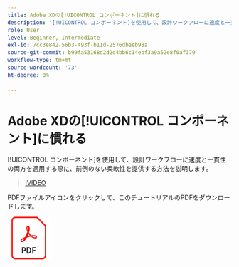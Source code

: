 ```yaml
---
title: Adobe XDの[!UICONTROL コンポーネント]に慣れる
description: '[!UICONTROL コンポーネント]を使用して、設計ワークフローに速度と一貫性の両方を適用する際に、前例のない柔軟性を提供する方法を学習します。'
role: User
level: Beginner, Intermediate
exl-id: 7cc3e842-56b3-493f-b11d-2576dbeeb98a
source-git-commit: b99fa53168d2d2d4bb6c14ebf3a9a52e8f0af379
workflow-type: tm+mt
source-wordcount: '73'
ht-degree: 0%

---
```


# Adobe XDの[!UICONTROL コンポーネント]に慣れる

[!UICONTROL コンポーネント]を使用して、設計ワークフローに速度と一貫性の両方を適用する際に、前例のない柔軟性を提供する方法を説明します。

>[!VIDEO](https://video.tv.adobe.com/v/331003?hidetitle=true)

PDFファイルアイコンをクリックして、このチュートリアルのPDFをダウンロードします。

[![PDFファイルアイコン](../assets/acrobat_PDF_96.png)](../quick-reference/LetsXDSeeHowtoDesignPrototypeandHandofftoTeams.pdf)
